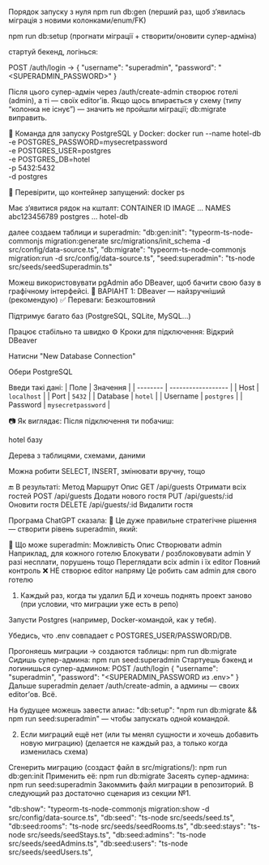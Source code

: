Порядок запуску з нуля
npm run db:gen (перший раз, щоб з’явилась міграція з новими колонками/enum/FK)

npm run db:setup (прогнати міграції + створити/оновити супер-адміна)

стартуй бекенд, логінься:

POST /auth/login → { "username": "superadmin", "password": "<SUPERADMIN_PASSWORD>" }

Після цього супер-адмін через /auth/create-admin створює готелі (admin), а ті — своїх editor’ів.
Якщо щось впирається у схему (типу “колонка не існує”) — значить не пройшли міграції; db:migrate виправить.

🧪 Команда для запуску PostgreSQL у Docker:
docker run --name hotel-db \
 -e POSTGRES_PASSWORD=mysecretpassword \
 -e POSTGRES_USER=postgres \
 -e POSTGRES_DB=hotel \
 -p 5432:5432 \
 -d postgres

🔄 Перевірити, що контейнер запущений:
docker ps

Має з’явитися рядок на кшталт:
CONTAINER ID IMAGE ... NAMES
abc123456789 postgres ... hotel-db

далее создаем таблици и superadmin:
"db:gen:init": "typeorm-ts-node-commonjs migration:generate src/migrations/init_schema -d src/config/data-source.ts",
"db:migrate": "typeorm-ts-node-commonjs migration:run -d src/config/data-source.ts",
"seed:superadmin": "ts-node src/seeds/seedSuperadmin.ts"

Можеш використовувати pgAdmin або DBeaver, щоб бачити свою базу в графічному інтерфейсі.
🧰 ВАРІАНТ 1: DBeaver — найзручніший (рекомендую)
✅ Переваги:
Безкоштовний

Підтримує багато баз (PostgreSQL, SQLite, MySQL...)

Працює стабільно та швидко
⚙️ Кроки для підключення:
Відкрий DBeaver

Натисни "New Database Connection"

Обери PostgreSQL

Введи такі дані:
| Поле | Значення |
| -------- | ------------------ |
| Host | `localhost` |
| Port | `5432` |
| Database | `hotel` |
| Username | `postgres` |
| Password | `mysecretpassword` |

📷 Як виглядає:
Після підключення ти побачиш:

hotel базу

Дерева з таблицями, схемами, даними

Можна робити SELECT, INSERT, змінювати вручну, тощо

🔚 В результаті:
Метод Маршрут Опис
GET /api/guests Отримати всіх гостей
POST /api/guests Додати нового гостя
PUT /api/guests/:id Оновити гостя
DELETE /api/guests/:id Видалити гостя

Програма ChatGPT сказала:
🔑 Це дуже правильне стратегічне рішення — створити рівень superadmin, який:

👑 Що може superadmin:
Можливість Опис
Створювати admin Наприклад, для кожного готелю
Блокувати / розблоковувати admin У разі несплати, порушень тощо
Переглядати всіх admin і їх editor Повний контроль
❌ НЕ створює editor напряму Це робить сам admin для свого готелю

1. Каждый раз, когда ты удалил БД и хочешь поднять проект заново
   (при условии, что миграции уже есть в репо)

Запусти Postgres (например, Docker-командой, как у тебя).

Убедись, что .env совпадает с POSTGRES_USER/PASSWORD/DB.

Прогоняешь миграции → создаются таблицы:
npm run db:migrate
Сидишь супер-админа:
npm run seed:superadmin
Стартуешь бэкенд и логинишься супер-админом:
POST /auth/login
{ "username": "superadmin", "password": "<SUPERADMIN_PASSWORD из .env>" }
Дальше superadmin делает /auth/create-admin, а админы — своих editor’ов. Всё.

На будущее можешь завести алиас:
"db:setup": "npm run db:migrate && npm run seed:superadmin" — чтобы запускать одной командой.

2. Если миграций ещё нет (или ты менял сущности и хочешь добавить новую миграцию)
   (делается не каждый раз, а только когда изменилась схема)

Сгенерить миграцию (создаст файл в src/migrations/):
npm run db:gen:init
Применить её:
npm run db:migrate
Засеять супер-админа:
npm run seed:superadmin
Закоммить файл миграции в репозиторий. В следующий раз достаточно сценария из секции №1.

"db:show": "typeorm-ts-node-commonjs migration:show -d src/config/data-source.ts",
"db:seed": "ts-node src/seeds/seed.ts",
"db:seed:rooms": "ts-node src/seeds/seedRooms.ts",
"db:seed:stays": "ts-node src/seeds/seedStays.ts",
"db:seed:admins": "ts-node src/seeds/seedAdmins.ts",
"db:seed:users": "ts-node src/seeds/seedUsers.ts",
